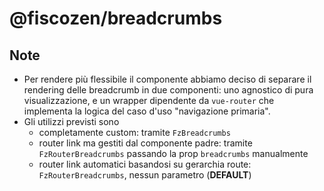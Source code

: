 # @fiscozen/breadcrumbs

## Note
- Per rendere più flessibile il componente abbiamo deciso di separare il rendering delle breadcrumb in due componenti: uno agnostico di pura visualizzazione, e un wrapper dipendente da `vue-router` che implementa la logica del caso d'uso "navigazione primaria".
- Gli utilizzi previsti sono
    - completamente custom: tramite `FzBreadcrumbs`
    - router link ma gestiti dal componente padre: tramite `FzRouterBreadcrumbs` passando la prop `breadcrumbs` manualmente
    - router link automatici basandosi su gerarchia route: `FzRouterBreadcrumbs`, nessun parametro (**DEFAULT**)